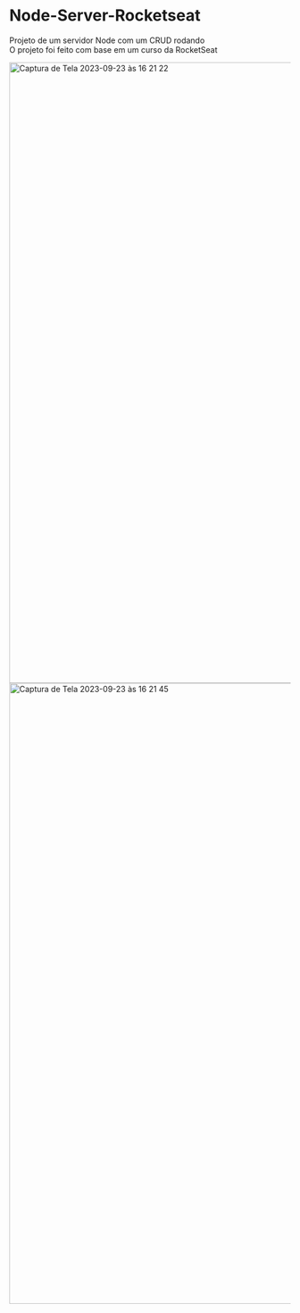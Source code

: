 # Node-Server-Rocketseat

Projeto de um servidor Node com um CRUD rodando
</br>
O projeto foi feito com base em um curso da RocketSeat
</br>


<img width="1112" alt="Captura de Tela 2023-09-23 às 16 21 22" src="https://github.com/Guilherme-Benso/Node-Server-Rocketseat/assets/101438815/5203127e-dda4-498f-ba50-a0d721a55676">
<img width="1112" alt="Captura de Tela 2023-09-23 às 16 21 45" src="https://github.com/Guilherme-Benso/Node-Server-Rocketseat/assets/101438815/cab09d0e-1907-474f-88f3-f4b8c86e0711">
